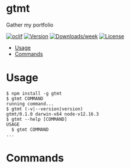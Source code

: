 gtmt
====

Gather my portfolio

[![oclif](https://img.shields.io/badge/cli-oclif-brightgreen.svg)](https://oclif.io)
[![Version](https://img.shields.io/npm/v/gtmt.svg)](https://npmjs.org/package/gtmt)
[![Downloads/week](https://img.shields.io/npm/dw/gtmt.svg)](https://npmjs.org/package/gtmt)
[![License](https://img.shields.io/npm/l/gtmt.svg)](https://github.com/yukimemi/gtmt/blob/master/package.json)

<!-- toc -->
* [Usage](#usage)
* [Commands](#commands)
<!-- tocstop -->
# Usage
<!-- usage -->
```sh-session
$ npm install -g gtmt
$ gtmt COMMAND
running command...
$ gtmt (-v|--version|version)
gtmt/0.1.0 darwin-x64 node-v12.16.3
$ gtmt --help [COMMAND]
USAGE
  $ gtmt COMMAND
...
```
<!-- usagestop -->
# Commands
<!-- commands -->

<!-- commandsstop -->

